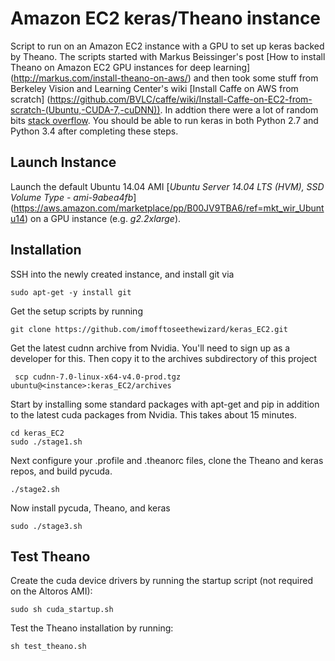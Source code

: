 # Amazon EC2 keras/Theano instance #

Script to run on an Amazon EC2 instance with a GPU to set up keras backed by Theano.
The scripts started with Markus Beissinger's post 
[How to install Theano on Amazon EC2 GPU instances for deep learning]
(http://markus.com/install-theano-on-aws/) and then took some stuff from
Berkeley Vision and Learning Center's wiki
[Install Caffe on AWS from scratch]
(https://github.com/BVLC/caffe/wiki/Install-Caffe-on-EC2-from-scratch-(Ubuntu,-CUDA-7,-cuDNN)).
In addtion there were a lot of random bits [stack overflow](http://stackoverflow.com). You should
be able to run keras in both Python 2.7 and Python 3.4 after completing these steps.

## Launch Instance ##

Launch the default Ubuntu 14.04 AMI
[*Ubuntu Server 14.04 LTS (HVM), SSD Volume Type - ami-9abea4fb*]
(https://aws.amazon.com/marketplace/pp/B00JV9TBA6/ref=mkt_wir_Ubuntu14)
on a GPU instance (e.g. *g2.2xlarge*).

## Installation

SSH into the newly created instance, and install git via

    sudo apt-get -y install git

Get the setup scripts by running

    git clone https://github.com/imofftoseethewizard/keras_EC2.git

Get the latest cudnn archive from Nvidia. You'll need to sign up as a developer for this.
Then copy it to the archives subdirectory of this project

     scp cudnn-7.0-linux-x64-v4.0-prod.tgz ubuntu@<instance>:keras_EC2/archives

Start by installing some standard packages with apt-get and pip in addition to the latest
cuda packages from Nvidia. This takes about 15 minutes.

    cd keras_EC2
    sudo ./stage1.sh

Next configure your .profile and .theanorc files, clone the Theano and keras repos,
and build pycuda.

    ./stage2.sh

Now install pycuda, Theano, and keras

    sudo ./stage3.sh

## Test Theano ##

Create the cuda device drivers by running the startup script (not required on the Altoros AMI):

    sudo sh cuda_startup.sh

Test the Theano installation by running:

    sh test_theano.sh
